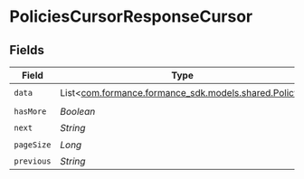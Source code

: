 # PoliciesCursorResponseCursor


## Fields

| Field                                                                                 | Type                                                                                  | Required                                                                              | Description                                                                           | Example                                                                               |
| ------------------------------------------------------------------------------------- | ------------------------------------------------------------------------------------- | ------------------------------------------------------------------------------------- | ------------------------------------------------------------------------------------- | ------------------------------------------------------------------------------------- |
| `data`                                                                                | List<[com.formance.formance_sdk.models.shared.Policy](../../models/shared/Policy.md)> | :heavy_check_mark:                                                                    | N/A                                                                                   |                                                                                       |
| `hasMore`                                                                             | *Boolean*                                                                             | :heavy_check_mark:                                                                    | N/A                                                                                   | false                                                                                 |
| `next`                                                                                | *String*                                                                              | :heavy_minus_sign:                                                                    | N/A                                                                                   |                                                                                       |
| `pageSize`                                                                            | *Long*                                                                                | :heavy_check_mark:                                                                    | N/A                                                                                   | 15                                                                                    |
| `previous`                                                                            | *String*                                                                              | :heavy_minus_sign:                                                                    | N/A                                                                                   | YXVsdCBhbmQgYSBtYXhpbXVtIG1heF9yZXN1bHRzLol=                                          |